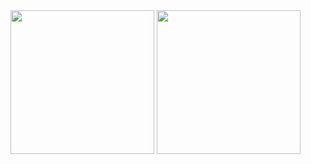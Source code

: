 
<div>
  <img height="230px" src="https://github-readme-stats.vercel.app/api?username=Rodri10s&show_icons=true&theme=maroongold"/>
  <img height="230px" src="https://github-readme-stats.vercel.app/api/top-langs/?username=Rodri10s&layout=compact&show_icons=true&theme=maroongold"/>
</div>
